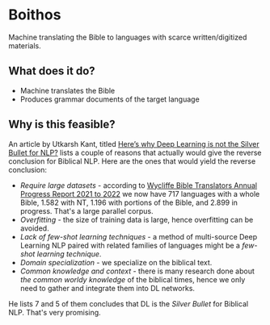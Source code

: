 # Boithos

Machine translating the Bible to languages with scarce written/digitized materials.

## What does it do?

- Machine translates the Bible
- Produces grammar documents of the target language

## Why is this feasible?

An article by Utkarsh Kant, titled [Here’s why Deep Learning is not the
Silver Bullet for
NLP?](https://medium.com/@utkarsh.kant/heres-why-deep-learning-is-not-the-silver-bullet-for-nlp-f0e1c767680e)
lists a couple of reasons that actually would give the reverse conclusion
for Biblical NLP. Here are the ones that would yield the reverse
conclusion:
- _Require large datasets_ - according to [Wycliffe Bible Translators
    Annual Progress Report 2021 to
    2022](https://wycliffe.org.uk/wp-content/uploads/2022/08/Wycliffe-Annual-Progress-Report-2021-to-2022.pdf)
    we now have 717 languages with a whole Bible, 1.582 with NT,
    1.196 with portions of the Bible, and 2.899 in progress. That's a
    large parallel corpus.
- _Overfitting_ - the size of training data is large, hence overfitting
    can be avoided.
- _Lack of few-shot learning techniques_ - a method of multi-source Deep
    Learning NLP paired with related families of languages might be a
    _few-shot learning technique_.
- _Domain specialization_ - we specialize on the biblical text.
- _Common knowledge and context_ - there is many research done about _the
    common worldy knowledge_ of the biblical times, hence we only need to
    gather and integrate them into DL networks.

He lists 7 and 5 of them concludes that DL is the _Silver Bullet_ for
Biblical NLP. That's very promising.
